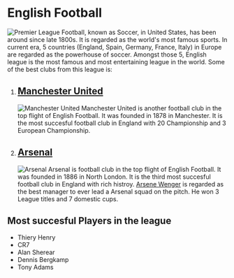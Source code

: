 # English Football

![Premier League](https://www.freebetspage.com/blog/wp-content/uploads/2014/12/logo-premier-league-2014-20.jpg)
Football, known as Soccer, in United States, has been around since late 1800s. It is regarded as the world's most famous sports. In current era, 5 countries (England, Spain, Germany, France, Italy) in Europe are regarded as the powerhouse of soccer. Amongst those 5, English league is the most famous and most entertaining league in the world. Some of the best clubs from this league is:

1. ## [Manchester United](https://www.manutd.com/ "Man Utd")
    ![Manchester United](https://www.manutd.com/AssetPicker/images/0/0/11/198/771760/treble241550229519110_large.jpg)
    Manchester United is another football club in the top flight of English Football. It was founded in 1878 in Manchester. It is the most succesful football club in England with 20 Championship and 3 European Championship.
2. ## [Arsenal](https://www.arsenal.com/ "Arsenal")
    ![Arsenal](https://www.arsenal.com/sites/default/files/styles/large_16x9/public/gun__1361962328_gilberto_invincibles.jpg?itok=lDsdz5e8)
    Arsenal is football club in the top flight of English Football. It was founded in 1886 in North London. It is the third most succesful football club in England with rich histroy. [Arsene Wenger](https://en.wikipedia.org/wiki/Ars%C3%A8ne_Wenger "Arsene Wenger") is regarded as the best manager to ever lead a Arsenal squad on the pitch. He won 3 League titles and 7 domestic cups.

## Most succesful Players in the league

* Thiery Henry
* CR7
* Alan Sherear
* Dennis Bergkamp
* Tony Adams


